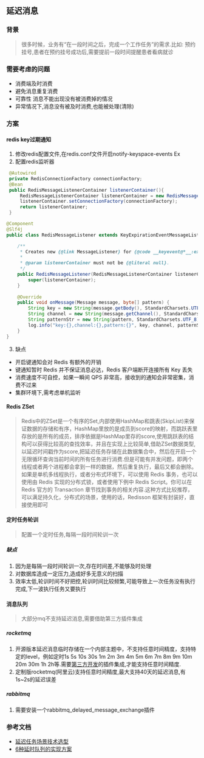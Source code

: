 ## 延迟消息

### 背景
> 很多时候，业务有“在一段时间之后，完成一个工作任务”的需求.比如: 预约挂号,患者在预约挂号成功后,需要提前一段时间提醒患者看病就诊

### 需要考虑的问题
* 消费端及时消费
* 避免消息重复消费
* 可靠性 消息不能出现没有被消费掉的情况
* 异常情况下,消息没有被及时消费,也能被处理(清除)


### 方案
#### redis key过期通知
1. 修改redis配置文件,在redis.conf文件开启notify-keyspace-events Ex
2. 配置redis监听器
```java
 @Autowired
 private RedisConnectionFactory connectionFactory;
 @Bean
 public RedisMessageListenerContainer listenerContainer(){
     RedisMessageListenerContainer listenerContainer = new RedisMessageListenerContainer();
     listenerContainer.setConnectionFactory(connectionFactory);
     return listenerContainer;
 }

@Component
@Slf4j
public class RedisMessageListener extends KeyExpirationEventMessageListener {

    /**
     * Creates new {@link MessageListener} for {@code __keyevent@*__:expired} messages.
     *
     * @param listenerContainer must not be {@literal null}.
     */
    public RedisMessageListener(RedisMessageListenerContainer listenerContainer) {
        super(listenerContainer);
    }
    
    @Override
    public void onMessage(Message message, byte[] pattern) {
        String key = new String(message.getBody(), StandardCharsets.UTF_8);
        String channel = new String(message.getChannel(), StandardCharsets.UTF_8);
        String patternStr = new String(pattern, StandardCharsets.UTF_8);
        log.info("key:{},channel:{},pattern:{}", key, channel, patternStr);
    }
}
```
3. 缺点
* 开启键通知会对 Redis 有额外的开销
* 键通知暂时 Redis 并不保证消息必达，Redis 客户端断开连接所有 Key 丢失
* 消费速度不可自控，如果一瞬间 QPS 非常高，接收到的通知会非常密集，消费不过来
* 集群环境下,需考虑单机监听

#### Redis ZSet
> Redis中的ZSet是一个有序的Set,内部使用HashMap和跳表(SkipList)来保证数据的存储和有序，HashMap里放的是成员到score的映射，而跳跃表里存放的是所有的成员，排序依据是HashMap里存的score,使用跳跃表的结构可以获得比较高的查找效率，并且在实现上比较简单,借助ZSet数据类型,以延迟时间戳作为score,把延迟任务存储在此数据集合中，然后在开启一个无限循环查询当前时间的所有任务进行消费.但是可能有并发问题，即两个线程或者两个进程都会拿到一样的数据，然后重复执行，最后又都会删除。如果是单机多线程执行，或者分布式环境下，可以使用 Redis 事务，也可以使用由 Redis 实现的分布式锁，或者使用下例中 Redis Script。你可以在 Redis 官方的 Transaction 章节找到事务的相关内容.这种方式比较推荐，可以满足持久化，分布式的场景，使用的话，Redisson 框架有封装好，直接使用即可

#### 定时任务轮训
> 配置一个定时任务,每隔一段时间轮训一次
##### 缺点
1. 因为是每隔一段时间轮训一次,存在时间差,不能够及时处理
2. 对数据库造成一定压力,造成好多无意义的扫描
3. 效率太低,轮训时间不好把控,轮训时间比较频繁,可能导致上一次任务没有执行完成,下一波执行任务又要执行

#### 消息队列
> 大部分mq不支持延迟消息,需要借助第三方插件集成
##### rocketmq
1. 开源版本延迟消息临时存储在一个内部主题中，不支持任意时间精度，支持特定的level，例如定时1s 5s 10s 30s 1m 2m 3m 4m 5m 6m 7m 8m 9m 10m 20m 30m 1h 2h等.需要[第三方开发](https://gitee.com/pingfanrenbiji/civism-rocket)的插件集成,才能支持任意时间精度.
2. 定制版rocketmq(阿里云)支持任意时间精度,最大支持40天的延迟消息,有1s~2s的延迟误差
##### rabbitmq
1. 需要安装一个rabbitmq_delayed_message_exchange插件

### 参考文档
* [延迟任务场景技术选型](https://note.dolyw.com/distributed/25-Delay-Task.html)
* [6种延时队列的实现方案](https://segmentfault.com/a/1190000022718540)
